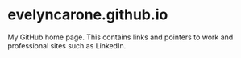 # evelyncarone.github.io

My GitHub home page. This contains links and pointers to work and professional sites such as LinkedIn.
